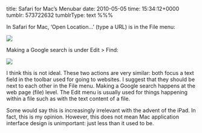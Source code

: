 title: Safari for Mac’s Menubar
date: 2010-05-05
time: 15:34:12+0000
tumblr: 573722632
tumblrType: text
%%%

In Safari for Mac, ‘Open Location…’ (type a URL) is in the File menu:

![](tumblr_l1ydj012qw1qb1802.png)

Making a Google search is under Edit > Find:

![](tumblr_l1ydkplA6R1qb1802.png)

I think this is not ideal. These two actions are very similar: both focus a text field in the toolbar used for going to websites. I suggest that they should be next to each other in the File menu. Making a Google search happens at the web page (file) level. The Edit menu is usually used for things happening within a file such as with the text content of a file. 

Some would say this is increasingly irrelevant with the advent of the iPad. In fact, this is my opinion. However, this does not mean Mac application interface design is unimportant: just less than it used to be. 
